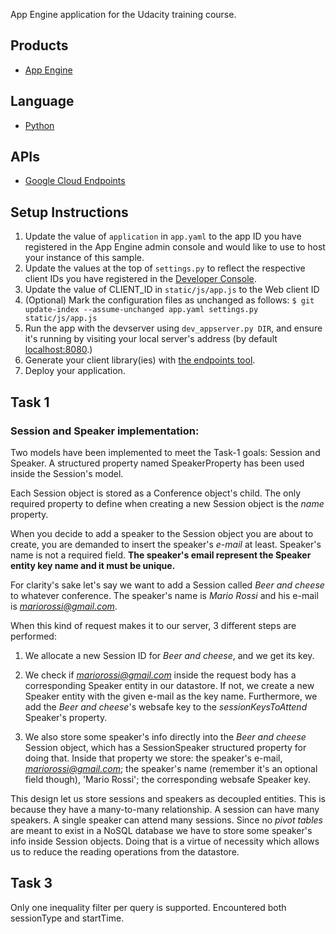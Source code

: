 App Engine application for the Udacity training course.

## Products
- [App Engine][1]

## Language
- [Python][2]

## APIs
- [Google Cloud Endpoints][3]

## Setup Instructions
1. Update the value of `application` in `app.yaml` to the app ID you
   have registered in the App Engine admin console and would like to use to host
   your instance of this sample.
1. Update the values at the top of `settings.py` to
   reflect the respective client IDs you have registered in the
   [Developer Console][4].
1. Update the value of CLIENT_ID in `static/js/app.js` to the Web client ID
1. (Optional) Mark the configuration files as unchanged as follows:
   `$ git update-index --assume-unchanged app.yaml settings.py static/js/app.js`
1. Run the app with the devserver using `dev_appserver.py DIR`, and ensure it's running by visiting
   your local server's address (by default [localhost:8080][5].)
1. Generate your client library(ies) with [the endpoints tool][6].
1. Deploy your application.


[1]: https://developers.google.com/appengine
[2]: http://python.org
[3]: https://developers.google.com/appengine/docs/python/endpoints/
[4]: https://console.developers.google.com/
[5]: https://localhost:8080/
[6]: https://developers.google.com/appengine/docs/python/endpoints/endpoints_tool

## Task 1

### Session and Speaker implementation:

Two models have been implemented to meet the Task-1 goals: Session and Speaker.
A structured property named SpeakerProperty has been used inside the Session's model.

Each Session object is stored as a Conference object's child. The only required property to
define when creating a new Session object is the *name* property.

When you decide to add a speaker to the Session object you are about to create, you are demanded to insert the speaker's *e-mail* at least. Speaker's name is not a required field.
**The speaker's email represent the Speaker entity key name and it must be unique.**

For clarity's sake let's say we want to add a Session called *Beer and cheese* to whatever conference. The speaker's name is *Mario Rossi* and his e-mail is *mariorossi@gmail.com*. 

When this kind of request makes it to our server, 3 different steps are performed:

1. We allocate a new Session ID for *Beer and cheese*, and we get its key.

2. We check if *mariorossi@gmail.com* inside the request body has a corresponding Speaker entity in our datastore. If not, we create a new Speaker entity with the given e-mail as the key name. Furthermore, we add the *Beer and cheese*'s websafe key to the *sessionKeysToAttend* Speaker's property. 

3. We also store some speaker's info directly into the *Beer and cheese* Session object, which has a SessionSpeaker structured property for doing that. Inside that property we store: the speaker's e-mail, *mariorossi@gmail.com*; the speaker's name (remember it's an optional field though), 'Mario Rossi'; the corresponding websafe Speaker key. 

This design let us store sessions and speakers as decoupled entities. This is because they have a many-to-many relationship. A session can have many speakers. A single speaker can attend many sessions. Since no *pivot tables* are meant to exist in a NoSQL database we have to store some speaker's info inside Session objects. Doing that is a virtue of necessity which allows us to reduce the reading operations from the datastore.  


## Task 3

Only one inequality filter per query is supported. Encountered both sessionType and startTime.



